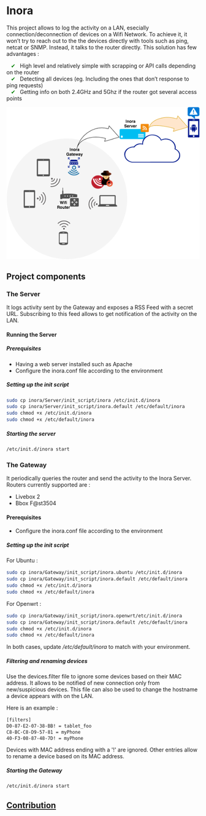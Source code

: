 # Inora

This project allows to log the activity on a LAN, esecially connection/deconnection of devices on a Wifi Network. To achieve it, it won’t try to reach out to the the devices directly with tools such as ping, netcat or SNMP. Instead, it talks to the router directly.
This solution has few advantages :

&nbsp;&nbsp;&nbsp;<span style="color: green">✔</span> &nbsp;&nbsp;High level and relatively simple with scrapping or API calls depending on the router<br/>
&nbsp;&nbsp;&nbsp;<span style="color: green">✔</span> &nbsp;&nbsp;Detecting all devices (eg. Including the ones that don’t response to ping requests)<br/>
&nbsp;&nbsp;&nbsp;<span style="color: green">✔</span> &nbsp;&nbsp;Getting info on both 2.4GHz and 5Ghz if the router got several access points

![Alt text](./img/diagram.png "Optional Title")

## Project components

### The Server
It logs activity sent by the Gateway and exposes a RSS Feed with a secret URL. Subscribing to this feed allows to get notification of the activity on the LAN.

#### Running the Server

##### Prerequisites

- Having a web server installed such as Apache
- Configure the inora.conf file according to the environment

##### Setting up the init script
```sh
sudo cp inora/Server/init_script/inora /etc/init.d/inora
sudo cp inora/Server/init_script/inora.default /etc/default/inora
sudo chmod +x /etc/init.d/inora
sudo chmod +x /etc/default/inora
```
##### Starting the server

```sh
/etc/init.d/inora start
```

### The Gateway
It periodically queries the router and send the activity to the Inora Server.
Routers currently supported are :
- Livebox 2
- Bbox F@st3504

#### Prerequisites

- Configure the inora.conf file according to the environment

##### Setting up the init script

For Ubuntu :
```sh
sudo cp inora/Gateway/init_script/inora.ubuntu /etc/init.d/inora
sudo cp inora/Gateway/init_script/inora.default /etc/default/inora
sudo chmod +x /etc/init.d/inora
sudo chmod +x /etc/default/inora
```

For Openwrt :
```sh
sudo cp inora/Gateway/init_script/inora.openwrt/etc/init.d/inora
sudo cp inora/Gateway/init_script/inora.default /etc/default/inora
sudo chmod +x /etc/init.d/inora
sudo chmod +x /etc/default/inora
```

In both cases, update */etc/default/inora* to match with your environment.

##### Filtering and renaming devices

Use the devices.filter file to ignore some devices based on their MAC address. It allows to be notified of new connection only from new/suspicious devices.
This file can also be used to change the hostname a device appears with on the LAN.

Here is an example :

```
[filters]
D0-87-E2-07-38-BB! = tablet_foo
C8-BC-C8-D9-57-81 = myPhone
40-F3-08-87-48-7D! = myPhone
```

Devices with MAC address ending with a '!' are ignored. Other entries allow to rename a device based on its MAC address.

##### Starting the Gateway
```sh
/etc/init.d/inora start
```

## [Contribution](./doc/contribution.md)
